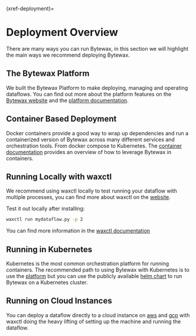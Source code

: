 (xref-deployment)=
# Deployment Overview

There are many ways you can run Bytewax, in this section we will highlight the main ways we recommend deploying Bytewax.

## The Bytewax Platform

We built the Bytewax Platform to make deploying, managing and operating dataflows. You can find out more about the platform features on the [Bytewax website](https://www.bytewax.io/platform) and the [platform documentation](https://platform.bytewax.io/).

## Container Based Deployment

Docker containers provide a good way to wrap up dependencies and run a containerized version of Bytewax across many different services and orchestration tools. From docker compose to Kubernetes. The [container documentation](#xref-container) provides an overview of how to leverage Bytewax in containers.

## Running Locally with waxctl

We recommend using waxctl locally to test running your dataflow with multiple processes, you can find more about waxctl on the [website](https://bytewax.io/waxctl).

Test it out locally after installing:

```bash
waxctl run mydataflow.py -p 2
```

You can find more information in the [waxctl documentation](#xref-waxctl)

## Running in Kubernetes

Kubernetes is the most common orchestration platform for running containers. The recommended path to using Bytewax with Kubernetes is to use the [platform](https://platform.bytewax.io/) but you can use the publicly available [helm chart](#xref-helm) to run Bytewax on a Kubernetes cluster.

## Running on Cloud Instances

You can deploy a dataflow directly to a cloud instance on [aws](#xref-waxctlaws) and [gcp](#xref-waxctlgcp) with waxctl doing the heavy lifting of setting up the machine and running the dataflow.
